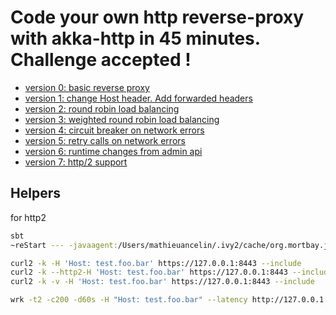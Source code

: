 # Code your own http reverse-proxy with akka-http in 45 minutes. Challenge accepted !

* [version 0: basic reverse proxy](https://github.com/mathieuancelin/akka-http-reverse-proxy/blob/master/src/main/scala/steps/proxy0.scala)
* [version 1: change Host header. Add forwarded headers](https://github.com/mathieuancelin/akka-http-reverse-proxy/blob/master/src/main/scala/steps/proxy1.scala)
* [version 2: round robin load balancing](https://github.com/mathieuancelin/akka-http-reverse-proxy/blob/master/src/main/scala/steps/proxy2.scala)
* [version 3: weighted round robin load balancing](https://github.com/mathieuancelin/akka-http-reverse-proxy/blob/master/src/main/scala/steps/proxy3.scala)
* [version 4: circuit breaker on network errors](https://github.com/mathieuancelin/akka-http-reverse-proxy/blob/master/src/main/scala/steps/proxy4.scala)
* [version 5: retry calls on network errors](https://github.com/mathieuancelin/akka-http-reverse-proxy/blob/master/src/main/scala/steps/proxy5.scala)
* [version 6: runtime changes from admin api](https://github.com/mathieuancelin/akka-http-reverse-proxy/blob/master/src/main/scala/steps/proxy6.scala)
* [version 7: http/2 support](https://github.com/mathieuancelin/akka-http-reverse-proxy/blob/master/src/main/scala/steps/proxy7.scala)

## Helpers

for http2

```sh
sbt 
~reStart --- -javaagent:/Users/mathieuancelin/.ivy2/cache/org.mortbay.jetty.alpn/jetty-alpn-agent/jars/jetty-alpn-agent-2.0.6.jar

curl2 -k -H 'Host: test.foo.bar' https://127.0.0.1:8443 --include
curl2 -k --http2-H 'Host: test.foo.bar' https://127.0.0.1:8443 --include
curl2 -k -v -H 'Host: test.foo.bar' https://127.0.0.1:8443 --include
```

```sh
wrk -t2 -c200 -d60s -H "Host: test.foo.bar" --latency http://127.0.0.1:8080/
```